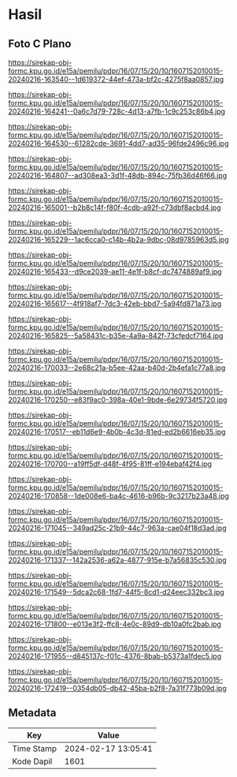 # Hasil

## Foto C Plano

https://sirekap-obj-formc.kpu.go.id/e15a/pemilu/pdpr/16/07/15/20/10/1607152010015-20240216-163540--1d619372-44ef-473a-bf2c-4275f8aa0857.jpg

https://sirekap-obj-formc.kpu.go.id/e15a/pemilu/pdpr/16/07/15/20/10/1607152010015-20240216-164241--0a6c7d79-728c-4d13-a7fb-1c9c253c86b4.jpg

https://sirekap-obj-formc.kpu.go.id/e15a/pemilu/pdpr/16/07/15/20/10/1607152010015-20240216-164530--61282cde-3691-4dd7-ad35-96fde2496c96.jpg

https://sirekap-obj-formc.kpu.go.id/e15a/pemilu/pdpr/16/07/15/20/10/1607152010015-20240216-164807--ad308ea3-3d1f-48db-894c-75fb36d46f66.jpg

https://sirekap-obj-formc.kpu.go.id/e15a/pemilu/pdpr/16/07/15/20/10/1607152010015-20240216-165001--b2b8c14f-f80f-4cdb-a92f-c73dbf8acbd4.jpg

https://sirekap-obj-formc.kpu.go.id/e15a/pemilu/pdpr/16/07/15/20/10/1607152010015-20240216-165229--1ac6cca0-c14b-4b2a-9dbc-08d9785963d5.jpg

https://sirekap-obj-formc.kpu.go.id/e15a/pemilu/pdpr/16/07/15/20/10/1607152010015-20240216-165433--d9ce2039-ae11-4e1f-b8cf-dc7474889af9.jpg

https://sirekap-obj-formc.kpu.go.id/e15a/pemilu/pdpr/16/07/15/20/10/1607152010015-20240216-165617--4f918af7-7dc3-42eb-bbd7-5a94fd871a73.jpg

https://sirekap-obj-formc.kpu.go.id/e15a/pemilu/pdpr/16/07/15/20/10/1607152010015-20240216-165825--5a58431c-b35e-4a9a-842f-73cfedcf7164.jpg

https://sirekap-obj-formc.kpu.go.id/e15a/pemilu/pdpr/16/07/15/20/10/1607152010015-20240216-170033--2e68c21a-b5ee-42aa-b40d-2b4efa1c77a8.jpg

https://sirekap-obj-formc.kpu.go.id/e15a/pemilu/pdpr/16/07/15/20/10/1607152010015-20240216-170250--e83f9ac0-398a-40e1-9bde-6e29734f5720.jpg

https://sirekap-obj-formc.kpu.go.id/e15a/pemilu/pdpr/16/07/15/20/10/1607152010015-20240216-170517--eb11d6e9-4b0b-4c3d-81ed-ed2b6616eb35.jpg

https://sirekap-obj-formc.kpu.go.id/e15a/pemilu/pdpr/16/07/15/20/10/1607152010015-20240216-170700--a19ff5df-d48f-4f95-81ff-e194ebaf42f4.jpg

https://sirekap-obj-formc.kpu.go.id/e15a/pemilu/pdpr/16/07/15/20/10/1607152010015-20240216-170858--1de008e6-ba4c-4616-b96b-9c3217b23a48.jpg

https://sirekap-obj-formc.kpu.go.id/e15a/pemilu/pdpr/16/07/15/20/10/1607152010015-20240216-171045--349ad25c-21b9-44c7-963a-cae04f18d3ad.jpg

https://sirekap-obj-formc.kpu.go.id/e15a/pemilu/pdpr/16/07/15/20/10/1607152010015-20240216-171337--142a2536-a62a-4877-915e-b7a56835c530.jpg

https://sirekap-obj-formc.kpu.go.id/e15a/pemilu/pdpr/16/07/15/20/10/1607152010015-20240216-171549--5dca2c68-1fd7-44f5-8cd1-d24eec332bc3.jpg

https://sirekap-obj-formc.kpu.go.id/e15a/pemilu/pdpr/16/07/15/20/10/1607152010015-20240216-171800--e013e3f2-ffc8-4e0c-89d9-db10a0fc2bab.jpg

https://sirekap-obj-formc.kpu.go.id/e15a/pemilu/pdpr/16/07/15/20/10/1607152010015-20240216-171955--d845137c-f01c-4376-8bab-b5373a1fdec5.jpg

https://sirekap-obj-formc.kpu.go.id/e15a/pemilu/pdpr/16/07/15/20/10/1607152010015-20240216-172419--0354db05-db42-45ba-b2f8-7a31f773b09d.jpg


## Metadata

| Key        | Value               |
| ---------- | ------------------- |
| Time Stamp | 2024-02-17 13:05:41 |
| Kode Dapil | 1601                |



